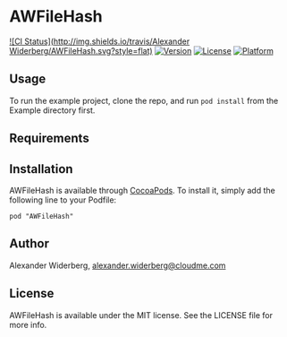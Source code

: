 # AWFileHash

[![CI Status](http://img.shields.io/travis/Alexander Widerberg/AWFileHash.svg?style=flat)](https://travis-ci.org/leetal/AWFileHash)
[![Version](https://img.shields.io/cocoapods/v/AWFileHash.svg?style=flat)](http://cocoadocs.org/docsets/AWFileHash)
[![License](https://img.shields.io/cocoapods/l/AWFileHash.svg?style=flat)](http://cocoadocs.org/docsets/AWFileHash)
[![Platform](https://img.shields.io/cocoapods/p/AWFileHash.svg?style=flat)](http://cocoadocs.org/docsets/AWFileHash)

## Usage

To run the example project, clone the repo, and run `pod install` from the Example directory first.

## Requirements

## Installation

AWFileHash is available through [CocoaPods](http://cocoapods.org). To install
it, simply add the following line to your Podfile:

    pod "AWFileHash"

## Author

Alexander Widerberg, alexander.widerberg@cloudme.com

## License

AWFileHash is available under the MIT license. See the LICENSE file for more info.

